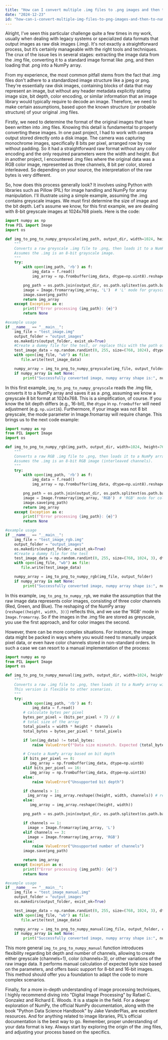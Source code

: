 ```yaml
---
title: "How can I convert multiple .img files to .png images and then to NumPy arrays?"
date: "2024-12-23"
id: "how-can-i-convert-multiple-img-files-to-png-images-and-then-to-numpy-arrays"
---
```


Alright,  I've seen this particular challenge quite a few times in my work, usually when dealing with legacy systems or specialized data formats that output images as raw disk images (.img). It's not exactly a straightforward process, but it’s certainly manageable with the right tools and techniques. The crux of the issue lies in several stages: extracting the image data from the .img file, converting it to a standard image format like .png, and then loading that .png into a NumPy array.

From my experience, the most common pitfall stems from the fact that .img files don't adhere to a standardized image structure like a jpeg or png. They're essentially raw disk images, containing blocks of data that may represent an image, but without any header metadata explicitly stating image size, bit depth, color encoding, or similar information that an image library would typically require to decode an image. Therefore, we need to make certain assumptions, based upon the known structure (or probable structure) of your original .img files.

Firstly, we need to determine the format of the original images that have been written into .img files. Knowing this detail is fundamental to properly converting these images. In one past project, I had to work with camera output stored directly onto a disk image. The camera was capturing monochrome images, specifically 8 bits per pixel, arranged row by row without padding. So it had a straightforward raw format without any color encoding and the only required parameters were the width and height. But in another project, I encountered .img files where the original data was a RGB color image, represented as three channels, 8 bit per color, stored interleaved. So depending on your source, the interpretation of the raw bytes is very different.

So, how does this process generally look? It involves using Python with libraries such as Pillow (PIL) for image handling and NumPy for array manipulation. I'll illustrate using a simple example, assuming the .img contains greyscale images. We must first determine the size of image and the bit depth. Let's assume we know, for this first example, we are dealing with 8-bit greyscale images at 1024x768 pixels. Here is the code:

```python
import numpy as np
from PIL import Image
import os

def img_to_png_to_numpy_greyscale(img_path, output_dir, width=1024, height=768):
    """
    Converts a raw greyscale .img file to .png, then loads it to a NumPy array.
    Assumes the .img is an 8-bit grayscale image.
    """
    try:
        with open(img_path, 'rb') as f:
            img_data = f.read()
            img_array = np.frombuffer(img_data, dtype=np.uint8).reshape((height, width))

        png_path = os.path.join(output_dir, os.path.splitext(os.path.basename(img_path))[0] + ".png")
        image = Image.fromarray(img_array, 'L')  # 'L' mode for grayscale
        image.save(png_path)
        return img_array
    except Exception as e:
        print(f"Error processing {img_path}: {e}")
        return None

#example usage
if __name__ == "__main__":
    img_file = "test_image.img"
    output_folder = "output_images"
    os.makedirs(output_folder, exist_ok=True)
    #Create a dummy file for the test, or replace this with the path of your real .img file
    test_image_data = np.random.randint(0, 255, size=(768, 1024), dtype=np.uint8).tobytes()
    with open(img_file, "wb") as file:
       file.write(test_image_data)

    numpy_array = img_to_png_to_numpy_greyscale(img_file, output_folder)
    if numpy_array is not None:
        print("Successfully converted image, numpy array shape is:", numpy_array.shape)

```

In this first example, `img_to_png_to_numpy_greyscale` reads the .img file, converts it to a NumPy array and saves it as a .png, assuming we know a greyscale 8 bit format at 1024x768. This is a simplification, of course. If you know the bit depth differs (e.g., 16-bit), the `dtype` in `np.frombuffer` will need adjustment (e.g. `np.uint16`). Furthermore, if your image was not 8 bit greyscale, the mode parameter in Image.fromarray will require change. This brings us to the next code example:

```python
import numpy as np
from PIL import Image
import os

def img_to_png_to_numpy_rgb(img_path, output_dir, width=1024, height=768):
    """
    Converts a raw RGB .img file to .png, then loads it to a NumPy array.
    Assumes the .img is an 8-bit RGB image (interleaved channels).
    """
    try:
        with open(img_path, 'rb') as f:
            img_data = f.read()
            img_array = np.frombuffer(img_data, dtype=np.uint8).reshape((height, width, 3)) #3 channels for R,G,B

        png_path = os.path.join(output_dir, os.path.splitext(os.path.basename(img_path))[0] + ".png")
        image = Image.fromarray(img_array, 'RGB')  # 'RGB' mode for color image
        image.save(png_path)
        return img_array
    except Exception as e:
        print(f"Error processing {img_path}: {e}")
        return None

#example usage
if __name__ == "__main__":
    img_file = "test_image_rgb.img"
    output_folder = "output_images"
    os.makedirs(output_folder, exist_ok=True)
    #Create a dummy file for the test
    test_image_data = np.random.randint(0, 255, size=(768, 1024, 3), dtype=np.uint8).tobytes()
    with open(img_file, "wb") as file:
       file.write(test_image_data)

    numpy_array = img_to_png_to_numpy_rgb(img_file, output_folder)
    if numpy_array is not None:
        print("Successfully converted image, numpy array shape is:", numpy_array.shape)

```

In this example, `img_to_png_to_numpy_rgb`, we make the assumption that the raw image data represents color images, consisting of three color channels (Red, Green, and Blue). The reshaping of the NumPy array (`reshape((height, width, 3))`) reflects this, and we use the 'RGB' mode in `Image.fromarray`. So if the images in the .img file are stored as greyscale, you use the first approach, and for color images the second.

However, there can be more complex situations. For instance, the image data might be packed in ways where you would need to manually unpack pixel data, or even have color channels stored in non-standard orders. In such a case we can resort to a manual implementation of the process:

```python
import numpy as np
from PIL import Image
import os

def img_to_png_to_numpy_manual(img_path, output_dir, width=1024, height=768, bits_per_pixel=8, channels=1):
    """
    Converts a raw .img file to .png, then loads it to a NumPy array with manual handling.
    This version is flexible to other scenarios.
    """
    try:
        with open(img_path, 'rb') as f:
            img_data = f.read()
        # calculate bytes per pixel
        bytes_per_pixel = (bits_per_pixel + 7) // 8
        # total size of the array
        total_pixels = width * height * channels
        total_bytes = bytes_per_pixel * total_pixels

        if len(img_data) != total_bytes:
            raise ValueError(f"Data size mismatch. Expected {total_bytes} bytes, got {len(img_data)}")

        # Create a NumPy array based on bit depth
        if bits_per_pixel == 8:
           img_array = np.frombuffer(img_data, dtype=np.uint8)
        elif bits_per_pixel == 16:
           img_array = np.frombuffer(img_data, dtype=np.uint16)
        else:
            raise ValueError("Unsupported bit depth")

        if channels > 1:
          img_array = img_array.reshape((height, width, channels)) # reshape only if there are more channels than 1
        else:
           img_array = img_array.reshape((height, width))

        png_path = os.path.join(output_dir, os.path.splitext(os.path.basename(img_path))[0] + ".png")

        if channels == 1:
          image = Image.fromarray(img_array, 'L')
        elif channels == 3:
          image = Image.fromarray(img_array, 'RGB')
        else:
            raise ValueError("Unsupported number of channels")
        image.save(png_path)

        return img_array
    except Exception as e:
        print(f"Error processing {img_path}: {e}")
        return None

#example usage
if __name__ == "__main__":
    img_file = "test_image_manual.img"
    output_folder = "output_images"
    os.makedirs(output_folder, exist_ok=True)

    test_image_data = np.random.randint(0, 255, size=(768, 1024, 3), dtype=np.uint8).tobytes() # RGB 8 bit example
    with open(img_file, "wb") as file:
       file.write(test_image_data)

    numpy_array = img_to_png_to_numpy_manual(img_file, output_folder, channels=3)
    if numpy_array is not None:
        print("Successfully converted image, numpy array shape is:", numpy_array.shape)
```

This more general `img_to_png_to_numpy_manual` function introduces flexibility regarding bit depth and number of channels, allowing to create either greyscale (channels=1), color (channels=3), or other variations of the raw image data. It performs manual calculation of expected byte size based on the parameters, and offers basic support for 8-bit and 16-bit images. This method should offer you a foundation to adapt the code to more complex scenarios.

Finally, for a more in-depth understanding of image processing techniques, I highly recommend diving into "Digital Image Processing" by Rafael C. Gonzalez and Richard E. Woods. It is a staple in the field. For a deeper exploration of NumPy, the official NumPy documentation, along with the book "Python Data Science Handbook" by Jake VanderPlas, are excellent resources. And for anything related to image libraries, PIL’s official documentation is the best way to go. Remember, proper understanding of your data format is key. Always start by exploring the origin of the .img files, and adjusting your process based on the specifics.
